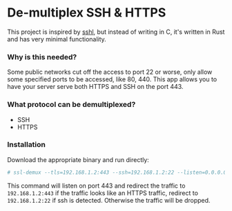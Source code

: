 # De-multiplex SSH & HTTPS

This project is inspired by [sshl](https://github.com/yrutschle/sslh), but instead
of writing in C, it's written in Rust and has very minimal functionality.

### Why is this needed?
Some public networks cut off the access to port 22 or worse, only allow some specified
ports to be accessed, like 80, 440. This app allows you to have your server serve both
HTTPS and SSH on the port 443.

### What protocol can be demultiplexed?
* SSH
* HTTPS

### Installation
Download the appropriate binary and run directly:

```bash
# ssl-demux --tls=192.168.1.2:443 --ssh=192.168.1.2:22 --listen=0.0.0.0:443
```

This command will listen on port 443 and redirect the traffic to `192.168.1.2:443`
if the traffic looks like an HTTPS traffic, redirect to `192.168.1.2:22` if ssh is detected.
Otherwise the traffic will be dropped.
